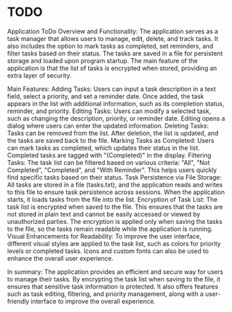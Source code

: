 # TODO
Application ToDo Overview and Functionality:
The application serves as a task manager that allows users to manage, edit, delete, and track tasks. It also includes the option to mark tasks as completed, set reminders, and filter tasks based on their status. The tasks are saved in a file for persistent storage and loaded upon program startup. The main feature of the application is that the list of tasks is encrypted when stored, providing an extra layer of security.

Main Features:
Adding Tasks:
Users can input a task description in a text field, select a priority, and set a reminder date. Once added, the task appears in the list with additional information, such as its completion status, reminder, and priority.
Editing Tasks:
Users can modify a selected task, such as changing the description, priority, or reminder date. Editing opens a dialog where users can enter the updated information.
Deleting Tasks:
Tasks can be removed from the list. After deletion, the list is updated, and the tasks are saved back to the file.
Marking Tasks as Completed:
Users can mark tasks as completed, which updates their status in the list. Completed tasks are tagged with "(Completed)" in the display.
Filtering Tasks:
The task list can be filtered based on various criteria: "All", "Not Completed", "Completed", and "With Reminder". This helps users quickly find specific tasks based on their status.
Task Persistence via File Storage:
All tasks are stored in a file (tasks.txt), and the application reads and writes to this file to ensure task persistence across sessions. When the application starts, it loads tasks from the file into the list.
Encryption of Task List:
The task list is encrypted when saved to the file. This ensures that the tasks are not stored in plain text and cannot be easily accessed or viewed by unauthorized parties. The encryption is applied only when saving the tasks to the file, so the tasks remain readable while the application is running.
Visual Enhancements for Readability:
To improve the user interface, different visual styles are applied to the task list, such as colors for priority levels or completed tasks. Icons and custom fonts can also be used to enhance the overall user experience.

In summary:
The application provides an efficient and secure way for users to manage their tasks. By encrypting the task list when saving to the file, it ensures that sensitive task information is protected. It also offers features such as task editing, filtering, and priority management, along with a user-friendly interface to improve the overall experience.
